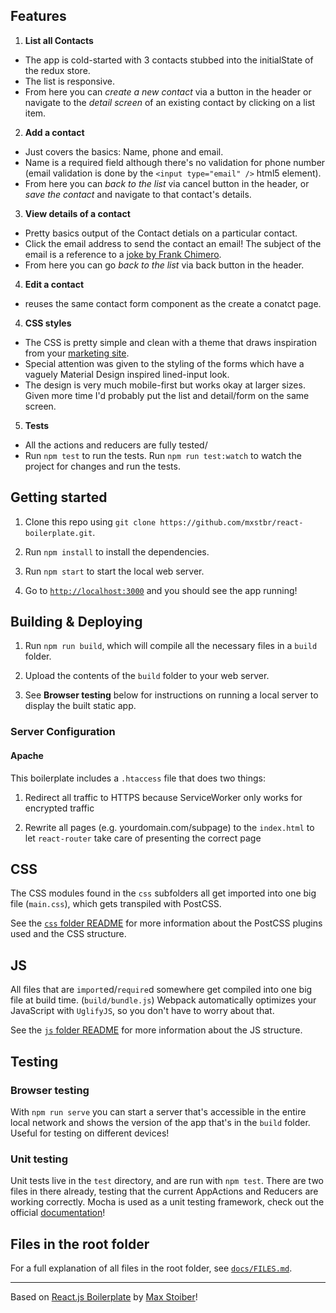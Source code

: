 

## Features

1. **List all Contacts**
  * The app is cold-started with 3 contacts stubbed into the initialState of the redux store.
  * The list is responsive.
  * From here you can *create a new contact* via a button in the header or navigate to the *detail screen* of an existing contact by clicking on a list item.
2. **Add a contact**
  * Just covers the basics: Name, phone and email.
  * Name is a required field although there's no validation for phone number (email validation is done by the `<input type="email" />` html5 element).
  * From here you can *back to the list* via cancel button in the header, or *save the contact* and navigate to that contact's details.
3. **View details of a contact**
  * Pretty basics output of the Contact detials on a particular contact.
  * Click the email address to send the contact an email! The subject of the email is a reference to a [joke by Frank Chimero](http://www.frankchimero.com/writing/new-yorker/).
  * From here you can go *back to the list* via back button in the header.
4. **Edit a contact**
  * reuses the same contact form component as the create a conatct page.
4. **CSS styles**
  * The CSS is pretty simple and clean with a theme that draws inspiration from your [marketing site](http://www.shopify.com/).
  * Special attention was given to the styling of the forms which have a vaguely Material Design inspired lined-input look.
  * The design is very much mobile-first but works okay at larger sizes. Given more time I'd probably put the list and detail/form on the same screen.
5. **Tests**
  * All the actions and reducers are fully tested/
  * Run `npm test` to run the tests. Run `npm run test:watch` to watch the project for changes and run the tests.


## Getting started

1. Clone this repo using `git clone https://github.com/mxstbr/react-boilerplate.git`.

2. Run `npm install` to install the dependencies.

3. Run `npm start` to start the local web server.

4. Go to [`http://localhost:3000`](http://localhost:3000) and you should see the app running!

## Building & Deploying

1. Run `npm run build`, which will compile all the necessary files in a `build` folder.

2. Upload the contents of the `build` folder to your web server.

3. See **Browser testing** below for instructions on running a local server to display the built static app.

### Server Configuration

#### Apache

This boilerplate includes a `.htaccess` file that does two things:

1. Redirect all traffic to HTTPS because ServiceWorker only works for encrypted traffic

2. Rewrite all pages (e.g. yourdomain.com/subpage) to the `index.html` to let `react-router` take care of presenting the correct page

## CSS

The CSS modules found in the `css` subfolders all get imported into one big file (`main.css`), which gets transpiled with PostCSS.

See the [`css` folder README](css/README.md) for more information about the PostCSS plugins used and the CSS structure.

## JS

All files that are `import`ed/`require`d somewhere get compiled into one big file at build time. (`build/bundle.js`) Webpack automatically optimizes your JavaScript with `UglifyJS`, so you don't have to worry about that.

See the [`js` folder README](js/README.md) for more information about the JS structure.

## Testing

### Browser testing

With `npm run serve` you can start a server that's accessible in the entire local network and shows the version of the app that's in the `build` folder. Useful for testing on different devices!

### Unit testing

Unit tests live in the `test` directory, and are run with `npm test`. There are two files in there already, testing that the current AppActions and Reducers are working correctly. Mocha is used as a unit testing framework, check out the official [documentation](http://mochajs.org)!

## Files in the root folder

For a full explanation of all files in the root folder, see [`docs/FILES.md`](docs/FILES.md).

-----

Based on [React.js Boilerplate](https://github.com/mxstbr/react-boilerplate/) by [Max Stoiber](https://twitter.com/mxstbr)!
